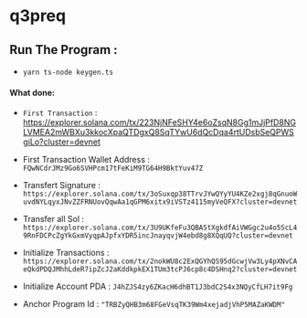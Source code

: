 # q3preq


## Run The Program :
- `yarn ts-node keygen.ts` 



#### What done:
- `First Transaction` : https://explorer.solana.com/tx/223NjNFeSHY4e6oZsqN8Gg1mJjPfD8NGLVMEA2mWBXu3kkocXpaQTDgxQ8SqTYwU6dQcDqa4rtUDsbSeQPWSgiLo?cluster=devnet

- First Transaction Wallet Address : `FQwNCdrJMz9Go6SVHPcm17tFeKiM9TG64H9BktYuv47Z`



- Transfert Signature : `https://explorer.solana.com/tx/3oSuxqp38TTrvJYwQYyYU4KZe2xgj8qGnuoWuvdNYLqyxJNvZZFRNUovQqwAa1qGPM6xitx9iVSTz4115myVeQFX?cluster=devnet`


- Transfer all Sol : `https://explorer.solana.com/tx/3U9UKfeFu3QBAStXgkdfAiVWGgc2u4o5ScL49RnFDCPcZgYkGxmVyqpAJpfxYDR5incJnayqvjW4ebd8g8XQqUQ?cluster=devnet`


- Initialize Transactions : `https://explorer.solana.com/tx/2nokWU8c2ExQGYhQS95dGcwjVw3Ly4pXNvCAeQkdPDQJMhhLdeR7ipZcJ2aKddkpkEX1TUm3tcPJ6cp8c4DSHnq2?cluster=devnet`


- Initialize Account PDA : `J4hZJS4zy6ZKacH6dhBT1J3bdC2S4x3NQyCfLH7it9Fg` 


- Anchor Program Id : `"TRBZyQHB3m68FGeVsqTK39Wm4xejadjVhP5MAZaKWDM"`